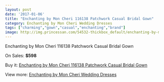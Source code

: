 ```yaml
---
layout: post
date: '2017-01-06'
title: "Enchanting by Mon Cheri 116138 Patchwork Casual Bridal Gown"
category: Enchanting by Mon Cheri Wedding Dresses
tags: ["charming","gown","casual","enchanting","brand"]
image: http://img.princessan.com/54532-thickbox_default/enchanting-by-mon-cheri-116138-patchwork-casual-bridal-gown.jpg
---
```

Enchanting by Mon Cheri 116138 Patchwork Casual Bridal Gown

On Sales: **$598**
<a href="https://www.princessan.com/en/24538-enchanting-by-mon-cheri-116138-patchwork-casual-bridal-gown.html"><amp-img layout="responsive" width="600" height="600" src="//img.princessan.com/54532-thickbox_default/enchanting-by-mon-cheri-116138-patchwork-casual-bridal-gown.jpg" alt="Enchanting by Mon Cheri 116138 Patchwork Casual Bridal Gown 0" /></a>
<a href="https://www.princessan.com/en/24538-enchanting-by-mon-cheri-116138-patchwork-casual-bridal-gown.html"><amp-img layout="responsive" width="600" height="600" src="//img.princessan.com/54534-thickbox_default/enchanting-by-mon-cheri-116138-patchwork-casual-bridal-gown.jpg" alt="Enchanting by Mon Cheri 116138 Patchwork Casual Bridal Gown 1" /></a>
<a href="https://www.princessan.com/en/24538-enchanting-by-mon-cheri-116138-patchwork-casual-bridal-gown.html"><amp-img layout="responsive" width="600" height="600" src="//img.princessan.com/54533-thickbox_default/enchanting-by-mon-cheri-116138-patchwork-casual-bridal-gown.jpg" alt="Enchanting by Mon Cheri 116138 Patchwork Casual Bridal Gown 2" /></a>

Buy it: [Enchanting by Mon Cheri 116138 Patchwork Casual Bridal Gown](https://www.princessan.com/en/24538-enchanting-by-mon-cheri-116138-patchwork-casual-bridal-gown.html "Enchanting by Mon Cheri 116138 Patchwork Casual Bridal Gown")

View more: [Enchanting by Mon Cheri Wedding Dresses](https://www.princessan.com/en/130- "Enchanting by Mon Cheri Wedding Dresses")